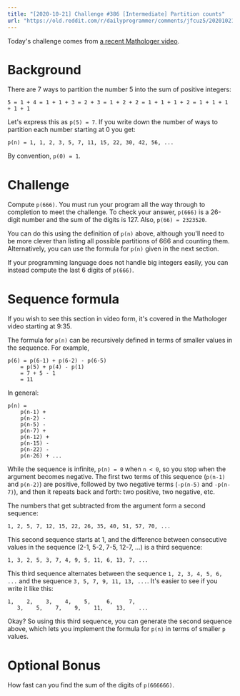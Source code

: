 ```yaml
---
title: "[2020-10-21] Challenge #386 [Intermediate] Partition counts"
url: "https://old.reddit.com/r/dailyprogrammer/comments/jfcuz5/20201021_challenge_386_intermediate_partition/"
---
```


Today's challenge comes from [a recent Mathologer video](https://www.youtube.com/watch?v=iJ8pnCO0nTY).

# Background

There are 7 ways to partition the number 5 into the sum of positive integers:

    5 = 1 + 4 = 1 + 1 + 3 = 2 + 3 = 1 + 2 + 2 = 1 + 1 + 1 + 2 = 1 + 1 + 1 + 1 + 1

Let's express this as `p(5) = 7`. If you write down the number of ways to partition each number starting at 0 you get:

    p(n) = 1, 1, 2, 3, 5, 7, 11, 15, 22, 30, 42, 56, ...

By convention, `p(0) = 1`.

# Challenge

Compute `p(666)`. You must run your program all the way through to completion to meet the challenge. To check your answer, `p(666)` is a 26-digit number and the sum of the digits is 127. Also, `p(66) = 2323520`.

You can do this using the definition of `p(n)` above, although you'll need to be more clever than listing all possible partitions of 666 and counting them. Alternatively, you can use the formula for `p(n)` given in the next section.

If your programming language does not handle big integers easily, you can instead compute the last 6 digits of `p(666)`.

# Sequence formula

If you wish to see this section in video form, it's covered in the Mathologer video starting at 9:35.

The formula for `p(n)` can be recursively defined in terms of smaller values in the sequence. For example,

    p(6) = p(6-1) + p(6-2) - p(6-5)
        = p(5) + p(4) - p(1)
        = 7 + 5 - 1
        = 11

In general:

    p(n) =
        p(n-1) +
        p(n-2) -
        p(n-5) -
        p(n-7) +
        p(n-12) +
        p(n-15) -
        p(n-22) -
        p(n-26) + ...

While the sequence is infinite, `p(n) = 0` when `n < 0`, so you stop when the argument becomes negative. The first two terms of this sequence (`p(n-1)` and `p(n-2)`) are positive, followed by two negative terms (`-p(n-5)` and `-p(n-7)`), and then it repeats back and forth: two positive, two negative, etc.

The numbers that get subtracted from the argument form a second sequence:

    1, 2, 5, 7, 12, 15, 22, 26, 35, 40, 51, 57, 70, ...

This second sequence starts at 1, and the difference between consecutive values in the sequence (2-1, 5-2, 7-5, 12-7, ...) is a third sequence:

    1, 3, 2, 5, 3, 7, 4, 9, 5, 11, 6, 13, 7, ...

This third sequence alternates between the sequence `1, 2, 3, 4, 5, 6, ...` and the sequence `3, 5, 7, 9, 11, 13, ...`. It's easier to see if you write it like this:

    1,    2,    3,    4,    5,     6,     7,
       3,    5,    7,    9,    11,    13,    ...

Okay? So using this third sequence, you can generate the second sequence above, which lets you implement the formula for `p(n)` in terms of smaller `p` values.

# Optional Bonus

How fast can you find the sum of the digits of `p(666666)`.